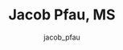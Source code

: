 ---
# this is autogenerated: do not edit
title: Jacob Pfau, MS
author: jacob_pfau
layout: author-bio
jobtitle: Research Data Analyst
bio: 
type: member
excerpt: "Biographical summary for Jacob Pfau, MS, Research Data Analyst in the Keiser Lab at UCSF."
header:
  teaser: /assets/images/people/bio-pfau.jpg
papers: 
---
